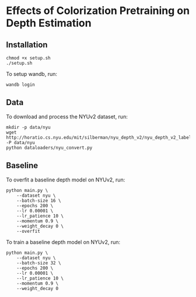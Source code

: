 # Effects of Colorization Pretraining on Depth Estimation

## Installation

```
chmod +x setup.sh
./setup.sh
```

To setup wandb, run:

```
wandb login
```

## Data

To download and process the NYUv2 dataset, run:

```
mkdir -p data/nyu
wget http://horatio.cs.nyu.edu/mit/silberman/nyu_depth_v2/nyu_depth_v2_labeled.mat -P data/nyu
python dataloaders/nyu_convert.py
```

## Baseline

To overfit a baseline depth model on NYUv2, run:

```
python main.py \
    --dataset nyu \
    --batch-size 16 \
    --epochs 200 \
    --lr 0.00001 \
    --lr_patience 10 \
    --momentum 0.9 \
    --weight_decay 0 \
    --overfit
```

To train a baseline depth model on NYUv2, run:

```
python main.py \
    --dataset nyu \
    --batch-size 32 \
    --epochs 200 \
    --lr 0.00001 \
    --lr_patience 10 \
    --momentum 0.9 \
    --weight_decay 0
```
